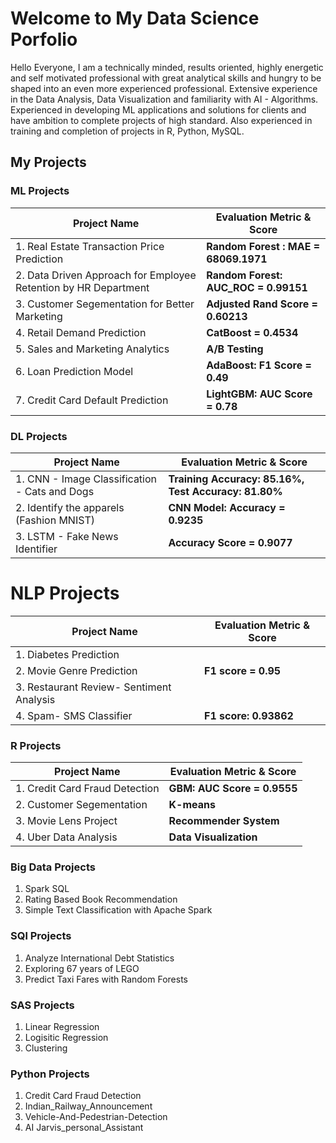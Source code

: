 # Welcome to My Data Science Porfolio

Hello Everyone, I am a technically minded, results oriented, highly energetic and self motivated professional with great analytical skills and hungry to be shaped into an even more experienced professional. Extensive experience in the Data Analysis, Data Visualization and familiarity with AI - Algorithms. Experienced in developing ML applications and solutions for clients and have ambition to complete projects of high standard. Also experienced in training and completion of projects in R, Python, MySQL.

## My Projects

### ML Projects
|**Project Name** | **Evaluation Metric & Score** |
| --- | --- |
|1. Real Estate Transaction Price Prediction | **Random Forest : MAE = 68069.1971** |
|2. Data Driven Approach for Employee Retention by HR Department |**Random Forest: AUC_ROC = 0.99151** |
|3. Customer Segementation for Better Marketing |**Adjusted Rand Score = 0.60213** |
|4. Retail Demand Prediction |**CatBoost = 0.4534** |
|5. Sales and Marketing Analytics |**A/B Testing** |
|6. Loan Prediction Model |**AdaBoost: F1 Score = 0.49** |
|7. Credit Card Default Prediction |**LightGBM: AUC Score = 0.78** |
 
### DL Projects
|**Project Name** | **Evaluation Metric & Score** |
| --- | --- |
|1. CNN - Image Classification - Cats and Dogs |**Training Accuracy: 85.16%, Test Accuracy: 81.80%**
|2. Identify the apparels (Fashion MNIST) |**CNN Model: Accuracy = 0.9235** |
|3. LSTM - Fake News Identifier |**Accuracy Score = 0.9077** |

# NLP Projects
|**Project Name** | **Evaluation Metric & Score** |
| --- | --- |
|1. Diabetes Prediction |
|2. Movie Genre Prediction | **F1 score = 0.95** | 
|3. Restaurant Review- Sentiment Analysis |
|4. Spam- SMS Classifier | **F1 score: 0.93862** |

### R Projects
|**Project Name** | **Evaluation Metric & Score** |
| --- | --- |
|1. Credit Card Fraud Detection |**GBM: AUC Score = 0.9555** |
|2. Customer Segementation |**K-means** 
|3. Movie Lens Project |**Recommender System** |
|4. Uber Data Analysis |**Data Visualization** |

### Big Data Projects
1. Spark SQL
2. Rating Based Book Recommendation
3. Simple Text Classification with Apache Spark

### SQl Projects
1. Analyze International Debt Statistics
2. Exploring 67 years of LEGO
3. Predict Taxi Fares with Random Forests

### SAS Projects
1. Linear Regression
2. Logisitic Regression
3. Clustering

### Python Projects
1. Credit Card Fraud Detection
2. Indian_Railway_Announcement
3. Vehicle-And-Pedestrian-Detection
4. AI Jarvis_personal_Assistant
